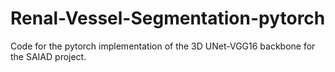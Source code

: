 # Renal-Vessel-Segmentation-pytorch
Code for the pytorch implementation of the 3D UNet-VGG16 backbone for the SAIAD project.
